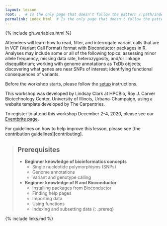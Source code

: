```yaml
---
layout: lesson
root: .  # Is the only page that doesn't follow the pattern /:path/index.html
permalink: index.html  # Is the only page that doesn't follow the pattern /:path/index.html
---
```


{% include gh_variables.html %}

Attendees will learn how to read, filter, and interrogate variant calls that are in VCF (Variant Call Format) format with Bioconductor packages in R. Analyses may include some or all of the following topics: assessing minor allele frequency, missing data rate, heterozygosity, and/or linkage disequilibrium; working with genome annotations as TxDb objects; discovering what genes are near SNPs of interest; identifying functional consequences of variants.

Before the workshop starts, please follow the [setup](setup.md) instructions.

This workshop was developed by Lindsay Clark at HPCBio, Roy J. Carver
Biotechnology Center, University of Illinois, Urbana-Champaign, using a
website template developed by The Carpentries.

To register to attend this workshop December 2-4, 2020, please see our
[Eventbrite page](https://www.eventbrite.com/e/advanced-r-variant-analysis-fall-2020-registration-129018819763).

For guidelines on how to help improve this lesson,
please see [the contribution guidelines][contributing].

> ## Prerequisites
>
> * **Beginner knowledge of bioinformatics concepts**
>   - Single nucleotide polymorphisms (SNPs)
>   - Genome annotations
>   - Variant and genotype calling
> * **Beginner knowledge of R and Bioconductor**
>   - Installing packages from Bioconductor
>   - Finding help pages
>   - Importing data
>   - Using functions
>   - Indexing and subsetting data
{: .prereq}



{% include links.md %}
